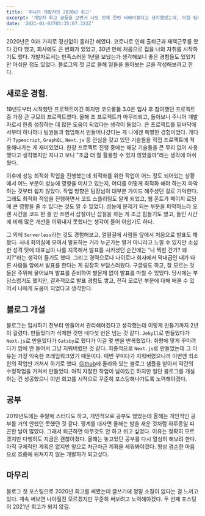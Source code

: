 ```yaml
---
title: '주니어 개발자의 2020년 회고'
excerpt: '개발자 회고 글들을 보면서 나도 언제 한번 써봐야겠다고 생각했었는데, 마침 팀에서 올해 회고를 작성하고 이야기하는 시간을 갖자는 얘기가 나왔다. 그래서 개발자로서 첫 회고이자 2020년 회고를 해보려 한다.'
date: '2021-01-03T05:35:07.322Z'
---
```


2020년은 여러 가지로 정신없이 흘러간 해였다. 코로나로 인해 출퇴근과 재택근무를 왔다 갔다 했고, 회사에도 큰 변화가 있었고, 30년 만에 처음으로 집을 나와 자취를 시작하기도 했다. 개발자로서는 만족스러운 1년을 보냈는가 생각해보니 좋은 경험들도 있었지만 아쉬운 점도 있었다. 블로그의 첫 글로 올해 일들을 돌아보는 글을 작성해보려고 한다.

## 새로운 경험.

19년도부터 시작했던 프로젝트이긴 하지만 코오롱몰 3.0은 입사 후 참여했던 프로젝트 중 가장 큰 규모의 프로젝트였다. 올해 초 프로젝트가 마무리되고, 돌아보니 주니어 개발자로서 한층 성장하는 데 많은 도움이 되었다는 생각이 들었다. 큰 프로젝트를 밑바닥에서부터 하나하나 팀원들과 협업해서 만들어나갔다는 게 나에겐 특별한 경험이었다. 게다가 `Typescript`, `GraphQL`, `Next.js` 등 관심을 갖고 있던 기술들을 직접 프로젝트에 적용해나가는 게 재미있었다. 한창 프로젝트 진행 중에는 해당 기술들을 큰 무리 없이 사용했다고 생각했지만 지나고 보니 "조금 더 잘 활용할 수 있지 않았을까"라는 생각에 아쉬웠다.

이후에 성능 최적화 작업을 진행했는데 최적화를 위한 작업이 어느 정도 되어있는 상황에서 어느 부분이 성능에 영향을 미치고 있는지, 어디를 어떻게 최적화 해야 하는지 파악하는 것부터 쉽지 않았다. 작업 방향은 팀장님이 대부분 가이드 해주셨던 걸로 기억한다. 그래도 최적화 작업을 진행하면서 코드 스플리팅도 알게 되었고, 웹 폰트가 페이지 로딩에 큰 영향을 줄 수 있다는 것도 알 수 있었다. 성능에 문제가 되는 부분을 파악하느라 오랜 시간을 코드 한 줄 안 쓰면서 삽질아닌 삽질을 하는 게 조금 힘들기도 했고, 들인 시간에 비해 많은 개선을 이뤄내지 못했다는 생각이 들어 아쉽기도 하다.

그 외에 `Serverless`라는 것도 경험해보고, 얼떨결에 사람들 앞에서 처음으로 발표도 해봤다. 사내 회의실에 모여서 발표하는 거라 누군가는 별거 아니라고 느낄 수 있지만 소심한 성격 탓에 대표님이 나를 지목해서 발표를 시키셨던 순간에는 "나 찍힌 건가? 왜지?"라는 생각이 들기도 했다. 그리고 경력으로나 나이로나 회사에서 막내급인 내가 다른 사람들 앞에서 발표를 한다는 게 굉장히 부담스러웠다. 구글링도 하고, 잘 모르는 것들은 주위에 물어보며 발표를 준비하여 별문제 없이 발표를 마칠 수 있었다. 당시에는 부담스럽기도 했지만, 결과적으로 발표 경험도 쌓고, 전혀 모르던 부분에 대해 배울 수 있어서 나에게 도움이 되었다고 생각한다.

## 블로그 개설

블로그는 입사하기 전부터 만들어서 관리해야겠다고 생각했는데 이렇게 만들기까지 2년이 걸렸다. 만들었다가 삭제한 것만 네다섯 번은 넘는 것 같다. `Jekyll`로 만들었다가 `Next.js`로 만들었다가 `Gatsby`로 했다가 이걸 몇 번을 반복했었다. 취향에 맞게 꾸미려다가 맘에 안 들어서 그냥 지워버렸던 것 같다. 최종적으로 `Next.js`로 만들었는데 그 이유는 가장 익숙한 프레임워크였기 때문이다. 매번 꾸미다가 지워버렸으니까 이번엔 최소한의 작업만 거쳐서 하기로 했다. [Github](https://github.com/vercel/next.js)에 올라와 있는 블로그 샘플을 받아서 약간의 수정작업을 거쳐서 만들었다. 아직 자잘한 작업이 남아있긴 하지만 일단 블로그를 개설하는 건 성공했으니 이번 회고를 시작으로 꾸준히 포스팅해나가도록 노력해야겠다.

## 공부

2019년도에는 주말에 스터디도 하고, 개인적으로 공부도 했었는데 올해는 개인적인 공부를 거의 안했던 ~~못했던~~ 것 같다. 핑계를 대자면 올해는 밤을 새운 것처럼 하루종일 피곤한 날이 많았다. 그래서 퇴근하면 아무것도 안 하고 쉬고 싶었다. 이유는 정확히 모르겠지만 다행히도 지금은 괜찮아졌다. 올해는 놓고있던 공부를 다시 열심히 해보려 한다. 아직 구체적인 계획은 없지만 앞으로 차근차근 계획을 세워봐야겠다. 항상 겸손한 마음으로 흐름에 뒤쳐지지 않는 개발자가 되고싶다.

## 마무리

블로그 첫 포스팅으로 2020년 회고를 써봤는데 글쓰기에 정말 소질이 없다는 걸 느끼고 있다. 계속 써보면 나아질진 모르겠지만 꾸준히 써보려고 노력해야겠다. 두 번째 포스팅이 2021년 회고가 되지 않길.
